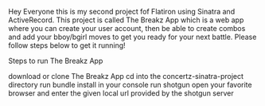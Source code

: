 Hey Everyone this is my second project fof Flatiron using Sinatra and ActiveRecord. This project is called The Breakz App which is a web app where you can create your user account, then be able to create combos and add your bboy/bgirl moves to get you ready for your next battle. Please follow steps below to get it running!

Steps to run The Breakz App

download or clone The Breakz App 
cd into the concertz-sinatra-project directory
run bundle install in your console
run shotgun
open your favorite browser and enter the given local url provided by the shotgun server

